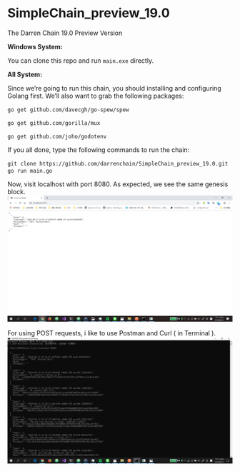 # SimpleChain_preview_19.0
The Darren Chain 19.0 Preview Version

__Windows System:__

You can clone this repo and run <code>main.exe</code> directly.

__All System:__

Since we’re going to run this chain, you should installing and configuring Golang first.
We’ll also want to grab the following packages:

```shell
go get github.com/davecgh/go-spew/spew
```

```shell
go get github.com/gorilla/mux
```

```shell
go get github.com/joho/godotenv
```

If you all done, type the following commands to run the chain:

```shell
git clone https://github.com/darrenchain/SimpleChain_preview_19.0.git
go run main.go
```

Now, visit localhost with port 8080. As expected, we see the same genesis block.
![Get genesis block](assets/img_01.png)

For using POST requests, i like to use Postman and Curl ( in Terminal ).
![Get genesis block](assets/img_02.png)
